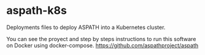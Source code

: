 # aspath-k8s
Deployments files to deploy ASPATH into a Kubernetes cluster.

You can see the proyect and step by steps instructions to run this software on Docker using docker-compose.
https://github.com/aspathproject/aspath

